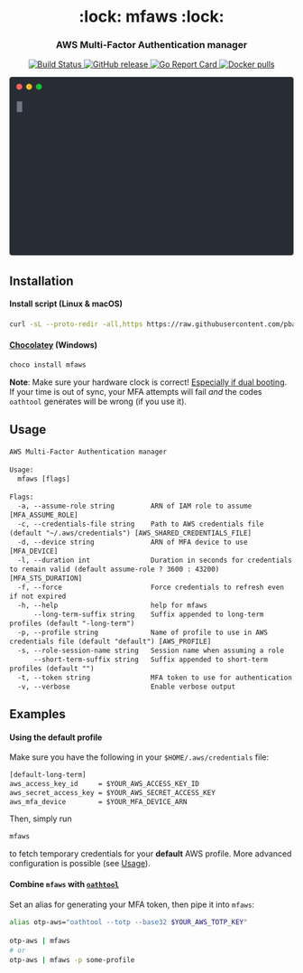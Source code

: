 <h1 align="center" style="border-bottom: none;">:lock: mfaws :lock:</h1>
<h3 align="center">AWS Multi-Factor Authentication manager</h3>

<p align="center">
  <a href="https://travis-ci.org/pbar1/mfaws">
    <img alt="Build Status" src="https://travis-ci.org/pbar1/mfaws.svg?branch=develop">
  </a>
  <a href="https://github.com/pbar1/mfaws/releases/latest">
    <img alt="GitHub release" src="https://img.shields.io/github/release/pbar1/mfaws.svg">
  </a>
  <a href="https://goreportcard.com/report/github.com/pbar1/mfaws">
    <img alt="Go Report Card" src="https://goreportcard.com/badge/github.com/pbar1/mfaws">
  </a>
  <a href="https://hub.docker.com/r/pbar1/mfaws">
    <img alt="Docker pulls" src="https://img.shields.io/docker/pulls/pbar1/mfaws.svg">
  </a>
</p>

<p align="center">
  <img src="./assets/example.svg"/>
</p>

<!-- installation -->
## Installation
 
#### Install script (Linux & macOS)
```sh
curl -sL --proto-redir -all,https https://raw.githubusercontent.com/pbar1/mfaws/develop/assets/install.sh | sh
```

#### [Chocolatey][4] (Windows)
```powershell
choco install mfaws
```

**Note**: Make sure your hardware clock is correct! [Especially if dual booting][7]. If your time is out of sync, your MFA attempts will fail _and_ the codes `oathtool` generates will be wrong (if you use it).
<!-- installationstop -->

<!-- usage -->
## Usage
```
AWS Multi-Factor Authentication manager

Usage:
  mfaws [flags]

Flags:
  -a, --assume-role string         ARN of IAM role to assume [MFA_ASSUME_ROLE]
  -c, --credentials-file string    Path to AWS credentials file (default "~/.aws/credentials") [AWS_SHARED_CREDENTIALS_FILE]
  -d, --device string              ARN of MFA device to use [MFA_DEVICE]
  -l, --duration int               Duration in seconds for credentials to remain valid (default assume-role ? 3600 : 43200) [MFA_STS_DURATION]
  -f, --force                      Force credentials to refresh even if not expired
  -h, --help                       help for mfaws
      --long-term-suffix string    Suffix appended to long-term profiles (default "-long-term")
  -p, --profile string             Name of profile to use in AWS credentials file (default "default") [AWS_PROFILE]
  -s, --role-session-name string   Session name when assuming a role
      --short-term-suffix string   Suffix appended to short-term profiles (default "")
  -t, --token string               MFA token to use for authentication
  -v, --verbose                    Enable verbose output
```
<!-- usagestop -->

<!-- examples -->
## Examples

#### Using the default profile
Make sure you have the following in your `$HOME/.aws/credentials` file:
```
[default-long-term]
aws_access_key_id     = $YOUR_AWS_ACCESS_KEY_ID
aws_secret_access_key = $YOUR_AWS_SECRET_ACCESS_KEY
aws_mfa_device        = $YOUR_MFA_DEVICE_ARN
```

Then, simply run
```sh
mfaws
```
to fetch temporary credentials for your **default** AWS profile. More advanced configuration is possible (see [Usage](#usage)).

#### Combine `mfaws` with [`oathtool`][2]
Set an alias for generating your MFA token, then pipe it into `mfaws`:
```sh
alias otp-aws="oathtool --totp --base32 $YOUR_AWS_TOTP_KEY"

otp-aws | mfaws
# or
otp-aws | mfaws -p some-profile
```
<!-- examplesstop -->


[1]: https://github.com/pbar1/mfaws/releases
[2]: https://www.nongnu.org/oath-toolkit/
[3]: https://github.com/go-semantic-release/semantic-release
[4]: https://chocolatey.org/packages/mfaws
[5]: https://github.com/polygamma/aurman
[6]: https://aur.archlinux.org/packages/mfaws-bin/
[7]: https://wiki.archlinux.org/index.php/Time#UTC_in_Windows
